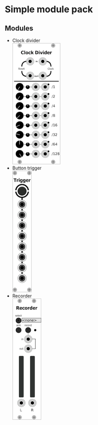 # Simple module pack

## Modules

 - Clock divider  
  ![clock_divider_screenshot](screenshots/clock_divider.png)
 - Button trigger  
  ![button_trigger_screenshot](screenshots/button_trigger.png)
 - Recorder  
  ![recorded_trigger_screenshot](screenshots/recorder.png)

